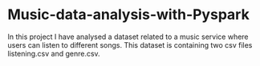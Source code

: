 # Music-data-analysis-with-Pyspark
In this project I have analysed a dataset related to a music service where users can listen to different songs. This dataset is containing two csv files listening.csv and genre.csv.
